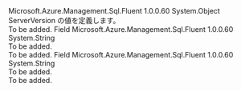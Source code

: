 <Type Name="ServerVersion" FullName="Microsoft.Azure.Management.Sql.Fluent.Models.ServerVersion">
  <TypeSignature Language="C#" Value="public static class ServerVersion" />
  <TypeSignature Language="ILAsm" Value=".class public auto ansi abstract sealed beforefieldinit ServerVersion extends System.Object" />
  <TypeSignature Language="DocId" Value="T:Microsoft.Azure.Management.Sql.Fluent.Models.ServerVersion" />
  <TypeSignature Language="VB.NET" Value="Public Class ServerVersion" />
  <TypeSignature Language="F#" Value="type ServerVersion = class" />
  <AssemblyInfo>
    <AssemblyName>Microsoft.Azure.Management.Sql.Fluent</AssemblyName>
    <AssemblyVersion>1.0.0.60</AssemblyVersion>
  </AssemblyInfo>
  <Base>
    <BaseTypeName>System.Object</BaseTypeName>
  </Base>
  <Interfaces />
  <Docs>
    <summary>
            ServerVersion の値を定義します。
            </summary>
    <remarks>To be added.</remarks>
  </Docs>
  <Members>
    <Member MemberName="OneTwoFullStopZero">
      <MemberSignature Language="C#" Value="public const string OneTwoFullStopZero;" />
      <MemberSignature Language="ILAsm" Value=".field public static literal string OneTwoFullStopZero" />
      <MemberSignature Language="DocId" Value="F:Microsoft.Azure.Management.Sql.Fluent.Models.ServerVersion.OneTwoFullStopZero" />
      <MemberSignature Language="VB.NET" Value="Public Const OneTwoFullStopZero As String " />
      <MemberSignature Language="F#" Value="val mutable OneTwoFullStopZero : string" Usage="Microsoft.Azure.Management.Sql.Fluent.Models.ServerVersion.OneTwoFullStopZero" />
      <MemberType>Field</MemberType>
      <AssemblyInfo>
        <AssemblyName>Microsoft.Azure.Management.Sql.Fluent</AssemblyName>
        <AssemblyVersion>1.0.0.60</AssemblyVersion>
      </AssemblyInfo>
      <ReturnValue>
        <ReturnType>System.String</ReturnType>
      </ReturnValue>
      <Docs>
        <summary>To be added.</summary>
        <remarks>To be added.</remarks>
      </Docs>
    </Member>
    <Member MemberName="TwoFullStopZero">
      <MemberSignature Language="C#" Value="public const string TwoFullStopZero;" />
      <MemberSignature Language="ILAsm" Value=".field public static literal string TwoFullStopZero" />
      <MemberSignature Language="DocId" Value="F:Microsoft.Azure.Management.Sql.Fluent.Models.ServerVersion.TwoFullStopZero" />
      <MemberSignature Language="VB.NET" Value="Public Const TwoFullStopZero As String " />
      <MemberSignature Language="F#" Value="val mutable TwoFullStopZero : string" Usage="Microsoft.Azure.Management.Sql.Fluent.Models.ServerVersion.TwoFullStopZero" />
      <MemberType>Field</MemberType>
      <AssemblyInfo>
        <AssemblyName>Microsoft.Azure.Management.Sql.Fluent</AssemblyName>
        <AssemblyVersion>1.0.0.60</AssemblyVersion>
      </AssemblyInfo>
      <ReturnValue>
        <ReturnType>System.String</ReturnType>
      </ReturnValue>
      <Docs>
        <summary>To be added.</summary>
        <remarks>To be added.</remarks>
      </Docs>
    </Member>
  </Members>
</Type>